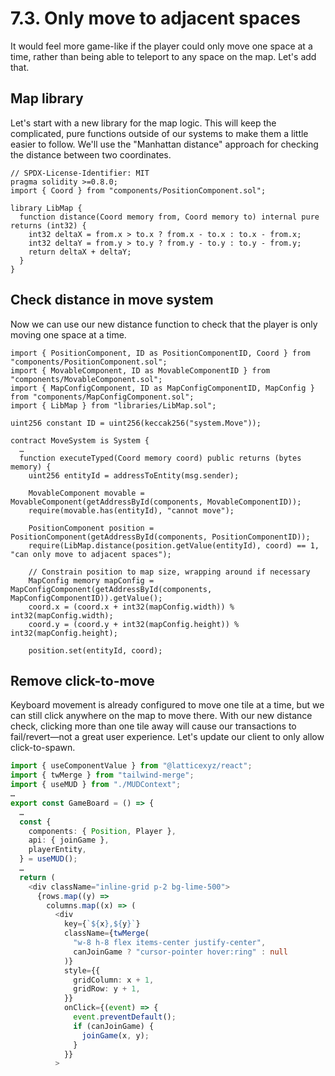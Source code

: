 # 7.3. Only move to adjacent spaces

It would feel more game-like if the player could only move one space at a time, rather than being able to teleport to any space on the map. Let's add that.

## Map library

Let's start with a new library for the map logic. This will keep the complicated, pure functions outside of our systems to make them a little easier to follow. We'll use the "Manhattan distance" approach for checking the distance between two coordinates.

```sol packages/contracts/src/libraries/LibMap.sol
// SPDX-License-Identifier: MIT
pragma solidity >=0.8.0;
import { Coord } from "components/PositionComponent.sol";

library LibMap {
  function distance(Coord memory from, Coord memory to) internal pure returns (int32) {
    int32 deltaX = from.x > to.x ? from.x - to.x : to.x - from.x;
    int32 deltaY = from.y > to.y ? from.y - to.y : to.y - from.y;
    return deltaX + deltaY;
  }
}

```

## Check distance in move system

Now we can use our new distance function to check that the player is only moving one space at a time.

```sol !#4,16-17,24 packages/contracts/src/systems/MoveSystem.sol
import { PositionComponent, ID as PositionComponentID, Coord } from "components/PositionComponent.sol";
import { MovableComponent, ID as MovableComponentID } from "components/MovableComponent.sol";
import { MapConfigComponent, ID as MapConfigComponentID, MapConfig } from "components/MapConfigComponent.sol";
import { LibMap } from "libraries/LibMap.sol";

uint256 constant ID = uint256(keccak256("system.Move"));

contract MoveSystem is System {
  …
  function executeTyped(Coord memory coord) public returns (bytes memory) {
    uint256 entityId = addressToEntity(msg.sender);

    MovableComponent movable = MovableComponent(getAddressById(components, MovableComponentID));
    require(movable.has(entityId), "cannot move");

    PositionComponent position = PositionComponent(getAddressById(components, PositionComponentID));
    require(LibMap.distance(position.getValue(entityId), coord) == 1, "can only move to adjacent spaces");

    // Constrain position to map size, wrapping around if necessary
    MapConfig memory mapConfig = MapConfigComponent(getAddressById(components, MapConfigComponentID)).getValue();
    coord.x = (coord.x + int32(mapConfig.width)) % int32(mapConfig.width);
    coord.y = (coord.y + int32(mapConfig.height)) % int32(mapConfig.height);

    position.set(entityId, coord);
```

## Remove click-to-move

Keyboard movement is already configured to move one tile at a time, but we can still click anywhere on the map to move there. With our new distance check, clicking more than one tile away will cause our transactions to fail/revert—not a great user experience. Let's update our client to only allow click-to-spawn.

```ts !#2,9,19-22,29-31 packages/client/src/GameBoard.tsx
import { useComponentValue } from "@latticexyz/react";
import { twMerge } from "tailwind-merge";
import { useMUD } from "./MUDContext";
…
export const GameBoard = () => {
  …
  const {
    components: { Position, Player },
    api: { joinGame },
    playerEntity,
  } = useMUD();
  …
  return (
    <div className="inline-grid p-2 bg-lime-500">
      {rows.map((y) =>
        columns.map((x) => (
          <div
            key={`${x},${y}`}
            className={twMerge(
              "w-8 h-8 flex items-center justify-center",
              canJoinGame ? "cursor-pointer hover:ring" : null
            )}
            style={{
              gridColumn: x + 1,
              gridRow: y + 1,
            }}
            onClick={(event) => {
              event.preventDefault();
              if (canJoinGame) {
                joinGame(x, y);
              }
            }}
          >
```
